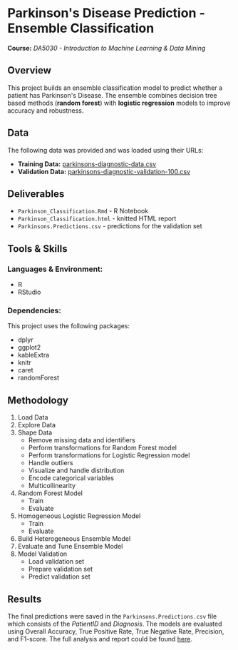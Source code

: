 # Parkinson's Disease Prediction - Ensemble Classification
**Course:** _DA5030 - Introduction to Machine Learning & Data Mining_

## Overview
This project builds an ensemble classification model to predict whether a patient has Parkinson's Disease. The ensemble combines decision tree based methods (**random forest**) with **logistic regression** models to improve accuracy and robustness.

## Data
The following data was provided and was loaded using their URLs:
* **Training Data:** [parkinsons-diagnostic-data.csv](https://s3.us-east-2.amazonaws.com/artificium.us/datasets/parkinsons-diagnostic-data.csv)
* **Validation Data:** [parkinsons-diagnostic-validation-100.csv](https://s3.us-east-2.amazonaws.com/artificium.us/datasets/parkinsons-diagnostic-validation-100.csv)

## Deliverables
* `Parkinson_Classification.Rmd` - R Notebook
* `Parkinson_Classification.html` - knitted HTML report
* `Parkinsons.Predictions.csv` - predictions for the validation set

## Tools & Skills
### Languages & Environment: 
* R
* RStudio

### Dependencies:
This project uses the following packages:
* dplyr
* ggplot2
* kableExtra
* knitr
* caret
* randomForest

## Methodology
1. Load Data
2. Explore Data
3. Shape Data
   * Remove missing data and identifiers
   * Perform transformations for Random Forest model
   * Perform transformations for Logistic Regression model
   * Handle outliers
   * Visualize and handle distribution
   * Encode categorical variables
   * Multicollinearity
4. Random Forest Model
   * Train
   * Evaluate
5. Homogeneous Logistic Regression Model
   * Train
   * Evaluate
6. Build Heterogeneous Ensemble Model
7. Evaluate and Tune Ensemble Model
8. Model Validation
   * Load validation set
   * Prepare validation set
   * Predict validation set

## Results
The final predictions were saved in the  `Parkinsons.Predictions.csv` file which consists of the _PatientID_ and _Diagnosis_. The models are evaluated using Overall Accuracy, True Positive Rate, True Negative Rate, Precision, and F1-score. The full analysis and report could be found [here](https://zoechow24.github.io/parkinsons-classification-ensemble/Parkinson_Classification.html). 


   
